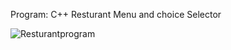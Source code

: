 Program: C++ Resturant Menu and choice Selector



![Resturantprogram](https://user-images.githubusercontent.com/89434892/185236736-315affc9-bfbc-4ec6-828d-9317a0add88f.PNG)
